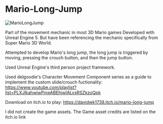 # Mario-Long-Jump
<img src="https://github.com/Davidwk123/Mario-Long-Jump/assets/74224822/33cc7f4d-c4fb-403b-8c11-432bab678a22" alt="MarioLongJump">

Part of the movement mechanic in most 3D Mario games Developed with Unreal Engine 5.
But have been referencing  the mechanic specifically from Super Mario 3D World.

Attempted to develop Mario's long jump, the long jump is triggered by moving, pressing the crouch button, and then the jump button.

Used Unreal Engine's third person project framework.

Used delgoodie's Character Movement Component series as a guide to implement the custom slide/crouch fuctionality: https://www.youtube.com/playlist?list=PLXJlkahwiwPmeABEhjwIALvxRSZkzoQpk

Download on itch.io to play: https://davidwk1738.itch.io/mario-long-jump

I did not create the game assets. The Game asset credits are listed on the itch.io link
